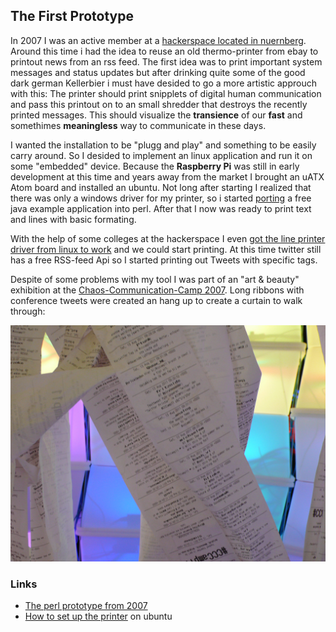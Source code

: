 
## The First Prototype ##

In 2007 I was an active member at a [hackerspace located in nuernberg](http://k4cg.org/). Around this time i had the idea to reuse an old thermo-printer from ebay to printout news from an rss feed.
The first idea was to print important system messages and status updates but after drinking quite some of the good dark german Kellerbier i must have desided to go a more artistic approuch with this: 
The printer should print snipplets of digital human communication and pass this printout on to an small shredder that destroys the recently printed messages. This should visualize the **transience** of our **fast** and somethimes **meaningless** way to communicate in these days.

I wanted the installation to be "plugg and play" and something to be easily carry around. So I desided to implement an linux application and run it on some "embedded" device. Because the **Raspberry Pi** was still in early development at this time and years away from the market I brought an uATX Atom board and installed an ubuntu.
Not long after starting I realized that there was only a windows driver for my printer, so i started [porting](https://github.com/mojoaxel/twinter) a free java example application into perl. After that I now was ready to print text and lines with basic formating.  

With the help of some colleges at the hackerspace I even [got the line printer driver from linux to work](http://k4cg.org/k4cg:projekte:rss-drucker) and we could start printing. At this time twitter still has a free RSS-feed Api so I started printing out Tweets with specific tags.

Despite of some problems with my tool I was part of an "art & beauty" exhibition at the [Chaos-Communication-Camp 2007](http://events.ccc.de/camp/2007/Intro/). Long ribbons with conference tweets were created an hang up to create a curtain to walk through:

![artistik shot](../project_images/2014-03-25-CCCCamp07-CCSABY-mlcastle.jpg "CC-BY-SA by mlcastle")

### Links ###

* [The perl prototype from 2007](https://github.com/mojoaxel/twinter)
* [How to set up the printer](http://k4cg.org/k4cg:projekte:rss-drucker) on ubuntu
